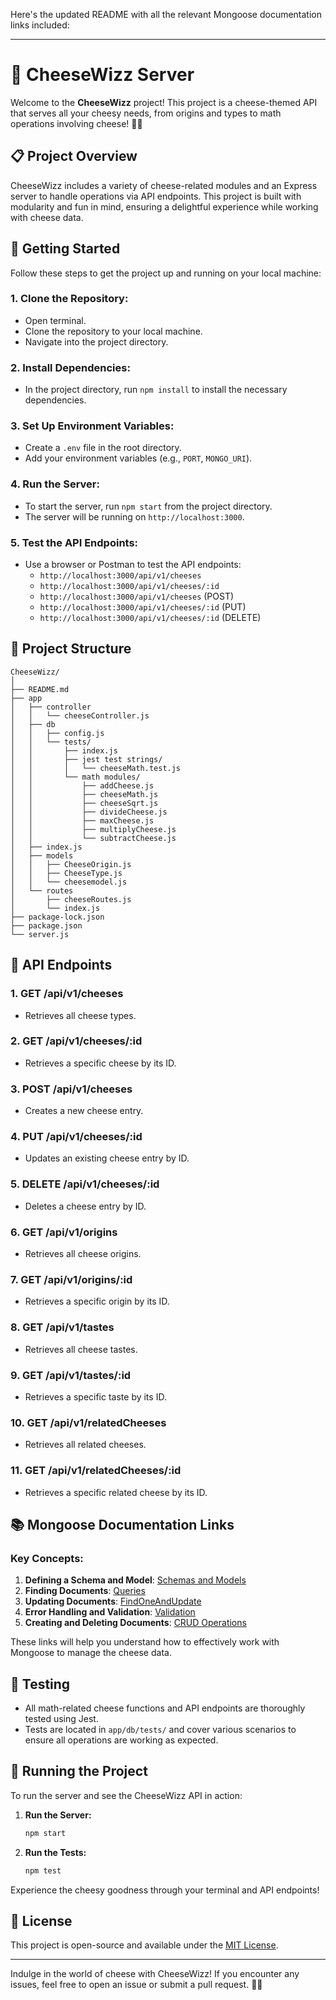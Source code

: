Here's the updated README with all the relevant Mongoose documentation links included:

---

# 🧀 CheeseWizz Server

Welcome to the **CheeseWizz** project! This project is a cheese-themed API that serves all your cheesy needs, from origins and types to math operations involving cheese! 🍕🧀

## 📋 Project Overview

CheeseWizz includes a variety of cheese-related modules and an Express server to handle operations via API endpoints. This project is built with modularity and fun in mind, ensuring a delightful experience while working with cheese data.

## 🔧 Getting Started

Follow these steps to get the project up and running on your local machine:

### 1. **Clone the Repository:**
   - Open terminal.
   - Clone the repository to your local machine.
   - Navigate into the project directory.

### 2. **Install Dependencies:**
   - In the project directory, run `npm install` to install the necessary dependencies.

### 3. **Set Up Environment Variables:**
   - Create a `.env` file in the root directory.
   - Add your environment variables (e.g., `PORT`, `MONGO_URI`).

### 4. **Run the Server:**
   - To start the server, run `npm start` from the project directory.
   - The server will be running on `http://localhost:3000`.

### 5. **Test the API Endpoints:**
   - Use a browser or Postman to test the API endpoints:
     - `http://localhost:3000/api/v1/cheeses`
     - `http://localhost:3000/api/v1/cheeses/:id`
     - `http://localhost:3000/api/v1/cheeses` (POST)
     - `http://localhost:3000/api/v1/cheeses/:id` (PUT)
     - `http://localhost:3000/api/v1/cheeses/:id` (DELETE)

## 📂 Project Structure

```
CheeseWizz/
│
├── README.md
├── app
│   ├── controller
│   │   └── cheeseController.js
│   ├── db
│   │   ├── config.js
│   │   └── tests/
│   │       ├── index.js
│   │       ├── jest test strings/
│   │       │   └── cheeseMath.test.js
│   │       └── math modules/
│   │           ├── addCheese.js
│   │           ├── cheeseMath.js
│   │           ├── cheeseSqrt.js
│   │           ├── divideCheese.js
│   │           ├── maxCheese.js
│   │           ├── multiplyCheese.js
│   │           └── subtractCheese.js
│   ├── index.js
│   ├── models
│   │   ├── CheeseOrigin.js
│   │   ├── CheeseType.js
│   │   └── cheesemodel.js
│   └── routes
│       ├── cheeseRoutes.js
│       └── index.js
├── package-lock.json
├── package.json
└── server.js
```

## 🧀 API Endpoints

### 1. **GET /api/v1/cheeses**
   - Retrieves all cheese types.

### 2. **GET /api/v1/cheeses/:id**
   - Retrieves a specific cheese by its ID.

### 3. **POST /api/v1/cheeses**
   - Creates a new cheese entry.

### 4. **PUT /api/v1/cheeses/:id**
   - Updates an existing cheese entry by ID.

### 5. **DELETE /api/v1/cheeses/:id**
   - Deletes a cheese entry by ID.

### 6. **GET /api/v1/origins**
   - Retrieves all cheese origins.

### 7. **GET /api/v1/origins/:id**
   - Retrieves a specific origin by its ID.

### 8. **GET /api/v1/tastes**
   - Retrieves all cheese tastes.

### 9. **GET /api/v1/tastes/:id**
   - Retrieves a specific taste by its ID.

### 10. **GET /api/v1/relatedCheeses**
   - Retrieves all related cheeses.

### 11. **GET /api/v1/relatedCheeses/:id**
   - Retrieves a specific related cheese by its ID.

## 📚 Mongoose Documentation Links

### Key Concepts:
1. **Defining a Schema and Model**: [Schemas and Models](https://mongoosejs.com/docs/guide.html#definition)
2. **Finding Documents**: [Queries](https://mongoosejs.com/docs/queries.html)
3. **Updating Documents**: [FindOneAndUpdate](https://mongoosejs.com/docs/tutorials/findoneandupdate.html)
4. **Error Handling and Validation**: [Validation](https://mongoosejs.com/docs/validation.html)
5. **Creating and Deleting Documents**: [CRUD Operations](https://mongoosejs.com/docs/models.html#constructing-documents)

These links will help you understand how to effectively work with Mongoose to manage the cheese data.

## 🧪 Testing

- All math-related cheese functions and API endpoints are thoroughly tested using Jest.
- Tests are located in `app/db/tests/` and cover various scenarios to ensure all operations are working as expected.

## 🚀 Running the Project

To run the server and see the CheeseWizz API in action:

1. **Run the Server:**
   ```bash
   npm start
   ```
2. **Run the Tests:**
   ```bash
   npm test
   ```

Experience the cheesy goodness through your terminal and API endpoints!

## 📄 License

This project is open-source and available under the [MIT License](LICENSE).

---

Indulge in the world of cheese with CheeseWizz! If you encounter any issues, feel free to open an issue or submit a pull request. 🧀✨